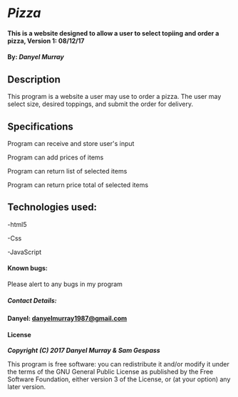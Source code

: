 # _Pizza_

#### This is a website designed to allow a user to select topiing and order a pizza, Version 1: 08/12/17

#### By: _**Danyel Murray**_


## Description

This program is a website a user may use to order a pizza. The user may select size, desired toppings, and submit the order for delivery.



## Specifications

Program can receive and store user's input

Program can add prices of items

Program can return list of selected items

Program can return price total of selected items







## Technologies used:

-html5

-Css

-JavaScript



#### Known bugs:

Please alert to any bugs in my program

##### **Contact Details:**

**Danyel: danyelmurray1987@gmail.com**

#### License

_**Copyright (C) 2017 Danyel Murray & Sam Gespass**_

This program is free software: you can redistribute it and/or modify it under the terms of the GNU General Public License as published by the Free Software Foundation, either version 3 of the License, or (at your option) any later version.

